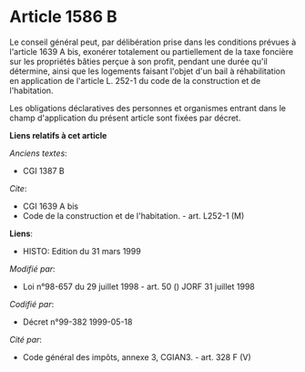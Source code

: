 # Article 1586 B

Le conseil général peut, par délibération prise dans les conditions prévues à l'article 1639 A bis, exonérer totalement ou
partiellement de la taxe foncière sur les propriétés bâties perçue à son profit, pendant une durée qu'il détermine, ainsi que
les logements faisant l'objet d'un bail à réhabilitation en application de l'article L. 252-1 du code de la construction et
de l'habitation.

Les obligations déclaratives des personnes et organismes entrant dans le champ d'application du présent article sont fixées
par décret.

**Liens relatifs à cet article**

_Anciens textes_:

  - CGI 1387 B

_Cite_:

  - CGI 1639 A bis
  - Code de la construction et de l'habitation. - art. L252-1 (M)

**Liens**:

  - HISTO: Edition du 31 mars 1999

_Modifié par_:

  - Loi n°98-657 du 29 juillet 1998 - art. 50 () JORF 31 juillet 1998

_Codifié par_:

  - Décret n°99-382 1999-05-18

_Cité par_:

  - Code général des impôts, annexe 3, CGIAN3. - art. 328 F (V)
